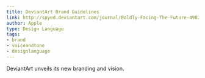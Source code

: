 ```yaml
---
title: DeviantArt Brand Guidelines
link: http://spyed.deviantart.com/journal/Boldly-Facing-The-Future-498282387
author: Apple
type: Design Language
tags: 
- brand
- voiceandtone
- designlanguage
---
```


DeviantArt unveils its new branding and vision.